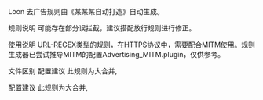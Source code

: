 Loon 去广告规则由《某某某自动打造》自动生成。

规则说明 可能存在部分误拦截，建议搭配放行规则进行修正。

使用说明 URL-REGEX类型的规则，在HTTPS协议中，需要配合MITM使用。规则生成器已尝试推导MITM的配置Advertising_MITM.plugin，仅供参考。

文件区别
配置建议
此规则为大合并,

配置建议
此规则为大合并,



